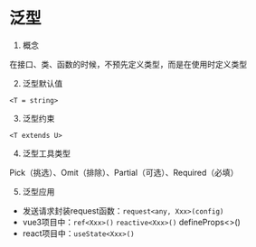 # 泛型

1. 概念

在接口、类、函数的时候，不预先定义类型，而是在使用时定义类型

2. 泛型默认值

`<T = string>`

3. 泛型约束

`<T extends U>`

4. 泛型工具类型

Pick（挑选）、Omit（排除）、Partial（可选）、Required（必填）

5. 泛型应用

- 发送请求封装request函数：`request<any, Xxx>(config)`
- vue3项目中：`ref<Xxx>()` `reactive<Xxx>()` defineProps<>()
- react项目中：`useState<Xxx>()`